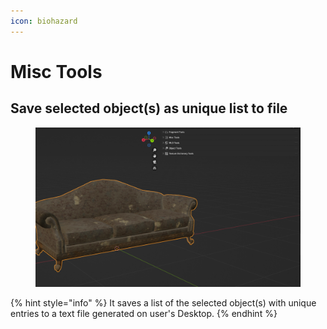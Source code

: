 ```yaml
---
icon: biohazard
---
```


# Misc Tools

## Save selected object(s) as unique list to file

<figure><img src="../../../../../.gitbook/assets/image (3).png" alt=""><figcaption></figcaption></figure>

{% hint style="info" %}
It saves a list of the selected object(s) with unique entries to a text file generated on user's Desktop.
{% endhint %}
